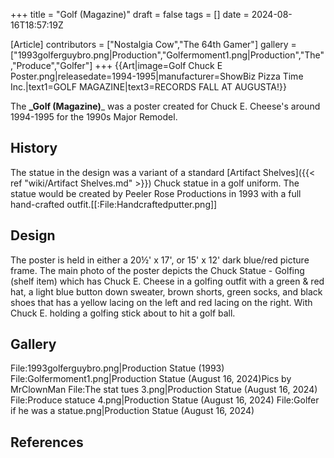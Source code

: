 +++
title = "Golf (Magazine)"
draft = false
tags = []
date = 2024-08-16T18:57:19Z

[Article]
contributors = ["Nostalgia Cow","The 64th Gamer"]
gallery = ["1993golferguybro.png|Production","Golfermoment1.png|Production","The","Produce","Golfer"]
+++
{{Art|image=Golf Chuck E Poster.png|releasedate=1994-1995|manufacturer=ShowBiz Pizza Time Inc.|text1=GOLF MAGAZINE|text3=RECORDS
FALL
AT
AUGUSTA!}}

The **_Golf (Magazine)**_ was a poster created for Chuck E. Cheese's around 1994-1995 for the 1990s Major Remodel.

## History ##
The statue in the design was a variant of a standard [Artifact Shelves]({{< ref "wiki/Artifact Shelves.md" >}}) Chuck statue in a golf uniform. The statue would be created by Peeler Rose Productions in 1993 with a full hand-crafted outfit.<ref>[[:File:Handcraftedputter.png]]</ref>

## Design ##
The poster is held in either a 20½' x 17', or 15' x 12' dark blue/red picture frame. The main photo of the poster depicts the Chuck Statue - Golfing (shelf item) which has Chuck E. Cheese in a golfing outfit with a green & red hat, a light blue button down sweater, brown shorts, green socks, and black shoes that has a yellow lacing on the left and red lacing on the right. With Chuck E. holding a golfing stick about to hit a golf ball.

## Gallery ##
<gallery>
File:1993golferguybro.png|Production Statue (1993)
File:Golfermoment1.png|Production Statue (August 16, 2024)<ref>Pics by MrClownMan</ref>
File:The stat tues 3.png|Production Statue (August 16, 2024)
File:Produce statuce 4.png|Production Statue (August 16, 2024)
File:Golfer if he was a statue.png|Production Statue (August 16, 2024)
</gallery>

## References ##